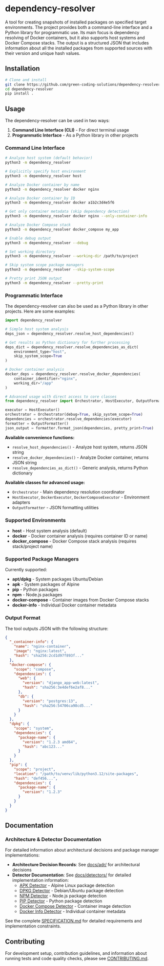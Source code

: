 # dependency-resolver

A tool for creating snapshots of installed packages on specified target environments. The project provides both a command-line interface and a Python library for programmatic use.
Its main focus is dependency resolving of Docker containers, but it also supports host systems and Docker Compose stacks.
The output is a structured JSON that includes information about all the installed packages from supported sources with their version and unique hash values.

## Installation

```bash
# Clone and install
git clone https://github.com/green-coding-solutions/dependency-resolver
cd dependency-resolver
pip install .
```

## Usage

The dependency-resolver can be used in two ways:

1. **Command Line Interface (CLI)** - For direct terminal usage
2. **Programmatic Interface** - As a Python library in other projects

### Command Line Interface

```bash
# Analyze host system (default behavior)
python3 -m dependency_resolver

# Explicitly specify host environment
python3 -m dependency_resolver host

# Analyze Docker container by name
python3 -m dependency_resolver docker nginx

# Analyze Docker container by ID
python3 -m dependency_resolver docker a1b2c3d4e5f6

# Get only container metadata (skip dependency detection)
python3 -m dependency_resolver docker nginx --only-container-info

# Analyze Docker Compose stack
python3 -m dependency_resolver docker_compose my_app

# Enable debug output
python3 -m dependency_resolver --debug

# Set working directory
python3 -m dependency_resolver --working-dir /path/to/project

# Skip system scope package managers
python3 -m dependency_resolver --skip-system-scope

# Pretty print JSON output
python3 -m dependency_resolver --pretty-print
```

### Programmatic Interface

The dependency-resolver can also be used as a Python library in other projects. Here are some examples:

```python
import dependency_resolver

# Simple host system analysis
deps_json = dependency_resolver.resolve_host_dependencies()

# Get results as Python dictionary for further processing
deps_dict = dependency_resolver.resolve_dependencies_as_dict(
    environment_type="host",
    skip_system_scope=True
)

# Docker container analysis
docker_deps = dependency_resolver.resolve_docker_dependencies(
    container_identifier="nginx",
    working_dir="/app"
)

# Advanced usage with direct access to core classes
from dependency_resolver import Orchestrator, HostExecutor, OutputFormatter

executor = HostExecutor()
orchestrator = Orchestrator(debug=True, skip_system_scope=True)
dependencies = orchestrator.resolve_dependencies(executor)
formatter = OutputFormatter()
json_output = formatter.format_json(dependencies, pretty_print=True)
```

**Available convenience functions:**

- `resolve_host_dependencies()` - Analyze host system, returns JSON string
- `resolve_docker_dependencies()` - Analyze Docker container, returns JSON string
- `resolve_dependencies_as_dict()` - Generic analysis, returns Python dictionary

**Available classes for advanced usage:**

- `Orchestrator` - Main dependency resolution coordinator
- `HostExecutor`, `DockerExecutor`, `DockerComposeExecutor` - Environment adapters
- `OutputFormatter` - JSON formatting utilities

### Supported Environments

- **host** - Host system analysis (default)
- **docker** - Docker container analysis (requires container ID or name)
- **docker_compose** - Docker Compose stack analysis (requires stack/project name)

### Supported Package Managers

Currently supported:

- **apt/dpkg** - System packages Ubuntu/Debian
- **apk** - System packages of Alpine
- **pip** - Python packages
- **npm** - Node.js packages
- **docker-compose** - Container images from Docker Compose stacks
- **docker-info** - Individual Docker container metadata

### Output Format

The tool outputs JSON with the following structure:

```json
{
  "_container-info": {
    "name": "nginx-container",
    "image": "nginx:latest",
    "hash": "sha256:2cd1d97f893f..."
  },
  "docker-compose": {
    "scope": "compose",
    "dependencies": {
      "web": {
        "version": "django_app-web:latest",
        "hash": "sha256:3e4def6e2af8..."
      },
      "db": {
        "version": "postgres:13",
        "hash": "sha256:54706ca98cd5..."
      }
    }
  },
  "dpkg": {
    "scope": "system",
    "dependencies": {
      "package-name": {
        "version": "1.2.3 amd64",
        "hash": "abc123..."
      }
    }
  },
  "pip": {
    "scope": "project",
    "location": "/path/to/venv/lib/python3.12/site-packages",
    "hash": "def456...",
    "dependencies": {
      "package-name": {
        "version": "1.2.3"
      }
    }
  }
}
```

## Documentation

### Architecture & Detector Documentation

For detailed information about architectural decisions and package manager implementations:

- **Architecture Decision Records**: See [docs/adr/](./docs/adr/) for architectural decisions
- **Detector Documentation**: See [docs/detectors/](./docs/detectors/) for detailed implementation information:
  - [APK Detector](./docs/detectors/apk_detector.md) - Alpine Linux package detection
  - [DPKG Detector](./docs/detectors/dpkg_detector.md) - Debian/Ubuntu package detection
  - [NPM Detector](./docs/detectors/npm_detector.md) - Node.js package detection
  - [PIP Detector](./docs/detectors/pip_detector.md) - Python package detection
  - [Docker Compose Detector](./docs/detectors/docker_compose_detector.md) - Container image detection
  - [Docker Info Detector](./docs/detectors/docker_info_detector.md) - Individual container metadata

See the complete [SPECIFICATION.md](./SPECIFICATION.md) for detailed requirements and implementation constraints.

## Contributing

For development setup, contribution guidelines, and information about running tests and code quality checks, please see [CONTRIBUTING.md](./CONTRIBUTING.md).

